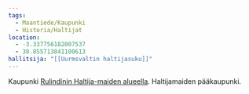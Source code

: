 ```yaml
---
tags:
  - Maantiede/Kaupunki
  - Historia/Haltijat
location:
  - -3.337756182007537
  - 30.855713841100613
hallitsija: "[[Uurmsvaltin haltijasuku]]"
---
```

Kaupunki [Rulindínin Haltija-maiden alueella](Rulindínin%20Haltija-maat.md). Haltijamaiden pääkaupunki.
